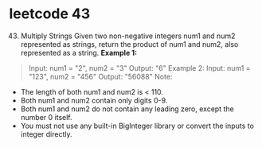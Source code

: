 # leetcode 43
43. Multiply Strings
Given two non-negative integers num1 and num2 represented as strings, return the product of num1 and num2, also represented as a string.
**Example 1:**
> Input: num1 = "2", num2 = "3"
Output: "6"
Example 2:
> Input: num1 = "123", num2 = "456"
Output: "56088"
Note:
- The length of both num1 and num2 is < 110.
- Both num1 and num2 contain only digits 0-9.
- Both num1 and num2 do not contain any leading zero, except the number 0 itself.
- You must not use any built-in BigInteger library or convert the inputs to integer directly.
